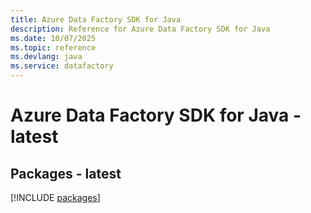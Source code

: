 ```yaml
---
title: Azure Data Factory SDK for Java
description: Reference for Azure Data Factory SDK for Java
ms.date: 10/07/2025
ms.topic: reference
ms.devlang: java
ms.service: datafactory
---
```

# Azure Data Factory SDK for Java - latest
## Packages - latest
[!INCLUDE [packages](data-factory-index.md)]
